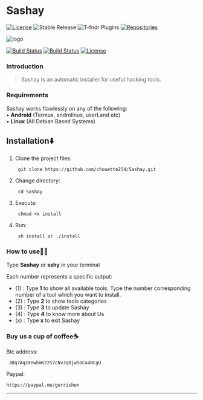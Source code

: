 # Sashay
[![License](https://img.shields.io/badge/license-GPLv2-brightgreen.svg)](https://raw.githubusercontent.com/chouette254/T-fndr/master/LICENSE) ![Stable Release](https://img.shields.io/badge/stable_release-1.0.1-blue.svg) ![T-fndr Plugins](https://img.shields.io/badge/plugins-10-brightgreen.svg) [![Repositories](https://repology.org/badge/tiny-repos/tfndr.svg)](https://repology.org/project/tfndr/versions)

![logo](https://www.morningstarsecurity.com/wp-content/uploads/2019/02/WhatWeb-Logo-800px.png "T-fndr Logo")


[![Build Status](https://img.shields.io/github/forks/chouette254/Tools-Fndr.svg)](https://github.com/chouette254/Tools-Fndr)
[![Build Status](https://img.shields.io/github/stars/chouette254/Tools-Fndr.svg)](https://github.com/chouette254/Tools-Fndr)
[![License](https://img.shields.io/github/license/chouette254/Tools-Fndr.svg)](https://github.com/chouette254/Tools-Fndr)

### Introduction
> Sashay is an automatic installer for useful hacking tools.

### Requirements
Sashay works flawlessly on any of the following:<br>
• **Android** (Termux, androlinux, userLand etc) <br>
• **Linux** (All Debian Based Systems) <br>


## Installation⬇️

1. Clone the project files:

        git clone https://github.com/chouette254/Sashay.git

2. Change directory:

        cd Sashay

3. Execute:
     
        chmod +x install

4. Run:

        sh install or ./install


### How to use👨‍💻

Type **Sashay** or **sshy** in your terminal

Each number represents a specific output:
- (1) : Type **1** to show all available tools. Type the number corresponding number of a tool which you want to install.
- (2) : Type **2** to show tools categories
- (3) : Type **3** to  update Sashay
- (4) : Type **4** to know more about Us
- (x) : Type **x** to exit Sashay

### Buy us a cup of coffee☕
Btc address:
       
     38q7AqzXnwhmKZzS7cNv3qDjwSoCa48CgU

Paypal:

    https://paypal.me/gerrishon



------------------------------------------------------------------------
